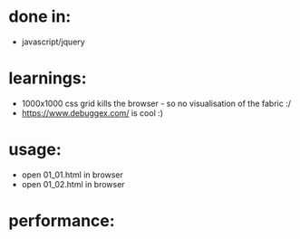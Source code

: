 # done in:
* javascript/jquery

# learnings:
* 1000x1000 css grid kills the browser - so no visualisation of the fabric :/
* https://www.debuggex.com/ is cool :)

# usage:
* open 01_01.html in browser
* open 01_02.html in browser

# performance:
